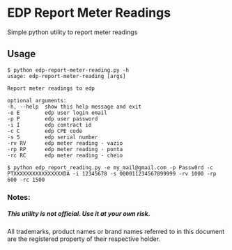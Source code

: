# EDP Report Meter Readings
  Simple python utility to report meter readings

## Usage
   
   ```
$ python edp-report-meter-reading.py -h
usage: edp-report-meter-reading [args]

Report meter readings to edp

optional arguments:
  -h, --help  show this help message and exit
  -e E        edp user login email
  -p P        edp user password
  -i I        edp contract id
  -c C        edp CPE code
  -s S        edp serial number
  -rv RV      edp meter reading - vazio
  -rp RP      edp meter reading - ponta
  -rc RC      edp meter reading - cheio

$ python edp_report_reading.py -e my_mail@gmail.com -p Passw0rd -c PTXXXXXXXXXXXXXXXXDA -i 12345678 -s 000011234567899999 -rv 1000 -rp 600 -rc 1500
```

  ### Notes:
##### This utility is **not** official. Use it at your own risk.
All trademarks, product names or brand names referred to in this document are the registered property of their respective holder.

